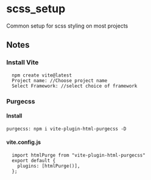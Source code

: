 # scss_setup
Common setup for scss styling on most projects


## Notes

### Install Vite
```
  npm create vite@latest
  Project name: //Choose project name
  Select Framework: //select choice of framework
```


### Purgecss

#### Install

```
purgecss: npm i vite-plugin-html-purgecss -D
```

#### vite.config.js
```
  import htmlPurge from "vite-plugin-html-purgecss"
  export default {
    plugins: [htmlPurge()],
  };
```
